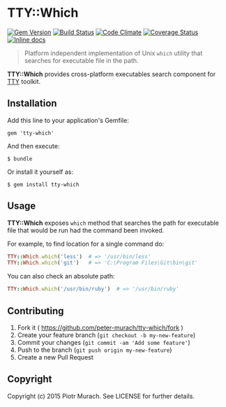 # TTY::Which
[![Gem Version](https://badge.fury.io/rb/tty-which.svg)][gem]
[![Build Status](https://secure.travis-ci.org/peter-murach/tty-which.svg?branch=master)][travis]
[![Code Climate](https://codeclimate.com/github/peter-murach/tty-which/badges/gpa.svg)][codeclimate]
[![Coverage Status](https://coveralls.io/repos/peter-murach/tty-which/badge.svg?branch=master)][coveralls]
[![Inline docs](http://inch-ci.org/github/peter-murach/tty-which.svg?branch=master)][inchpages]

[gem]: http://badge.fury.io/rb/tty-which
[travis]: http://travis-ci.org/peter-murach/tty-which
[codeclimate]: https://codeclimate.com/github/peter-murach/tty-which
[coveralls]: https://coveralls.io/r/peter-murach/tty-which
[inchpages]: http://inch-ci.org/github/peter-murach/tty-which

> Platform independent implementation of Unix `which` utility that searches for executable file in the path.

**TTY::Which** provides cross-platform executables search component for [TTY](https://github.com/peter-murach/tty) toolkit.

## Installation

Add this line to your application's Gemfile:

    gem 'tty-which'

And then execute:

    $ bundle

Or install it yourself as:

    $ gem install tty-which

## Usage

**TTY::Which** exposes `which` method that searches the path for executable file that would be run had the command been invoked.

For example, to find location for a single command do:

```ruby
TTY::Which.which('less')  # => '/usr/bin/less'
TTY::Which.which('git')   # => 'C:\Program Files\Git\bin\git'
```

You can also check an absolute path:

```ruby
TTY::Which.which('/usr/bin/ruby')  # => '/usr/bin/ruby'
```

## Contributing

1. Fork it ( https://github.com/peter-murach/tty-which/fork )
2. Create your feature branch (`git checkout -b my-new-feature`)
3. Commit your changes (`git commit -am 'Add some feature'`)
4. Push to the branch (`git push origin my-new-feature`)
5. Create a new Pull Request

## Copyright

Copyright (c) 2015 Piotr Murach. See LICENSE for further details.
